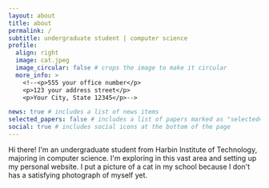 ```yaml
---
layout: about
title: about
permalink: /
subtitle: undergraduate student | computer science
profile:
  align: right
  image: cat.jpeg
  image_circular: false # crops the image to make it circular
  more_info: >
    <!--<p>555 your office number</p>
    <p>123 your address street</p>
    <p>Your City, State 12345</p>-->

news: true # includes a list of news items
selected_papers: false # includes a list of papers marked as "selected={true}"
social: true # includes social icons at the bottom of the page
---
```


Hi there! I'm an undergraduate student from Harbin Institute of Technology, majoring in computer science. I'm exploring in this vast area and setting up my personal website. I put a picture of a cat in my school because I don't has a satisfying photograph of myself yet.


